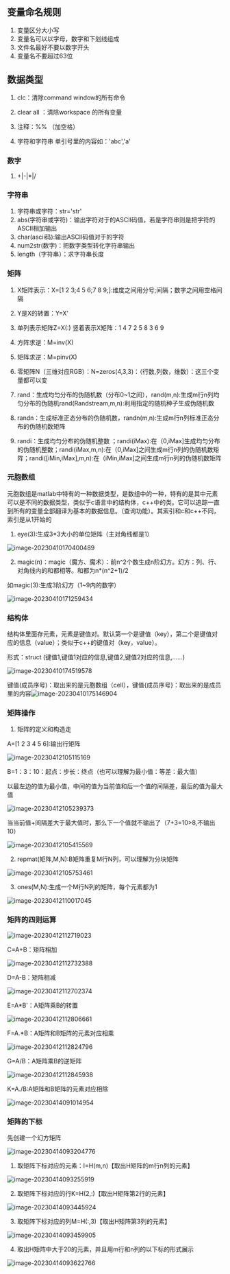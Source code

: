 ## 变量命名规则

1. 变量区分大小写
2. 变量名可以以字母，数字和下划线组成
3. 文件名最好不要以数字开头
4. 变量名不要超过63位

## 数据类型

1. clc：清除command window的所有命令

2. clear all ：清除workspace 的所有变量
3. 注释：%% （加空格）
4. 字符和字符串 单引号里的内容如：'abc','a'

### 数字

1. +|-|*|/

### 字符串

1. 字符串或字符：str='str'
2. abs(字符串或字符)：输出字符对于的ASCII码值，若是字符串则是把字符的ASCII相加输出
3. char(ascii码):输出ASCII码值对于的字符
4. num2str(数字)：把数字类型转化字符串输出
5. length（字符串）：求字符串长度

### 矩阵

1. X矩阵表示：X=[1 2 3;4 5 6;7 8 9;]:维度之间用分号;间隔；数字之间用空格间隔
2. Y是X的转置：Y=X'
3. 单列表示矩阵Z=X(:)    竖着表示X矩阵：1 4 7 2 5 8 3 6 9
4. 方阵求逆：M=inv(X)
5. 矩阵求逆：M=pinv(X)
6. 零矩阵N（三维对应RGB）：N=zeros(4,3,3)：（行数,列数，维数）：这三个变量都可以变
7. rand：生成均匀分布的伪随机数（分布0~1之间），rand(m,n):生成m行n列均匀分布的伪随机rand(Randstream,m,n):利用指定的随机种子生成伪随机数

8. randn：生成标准正态分布的伪随机数，randn(m,n):生成m行n列标准正态分布的伪随机数矩阵
9. randi：生成均匀分布的伪随机整数 ；randi(iMax):在（0,iMax]生成均匀分布的伪随机整数；randi(iMax,m,n):在（0,iMax]之间生成m行n列的伪随机数矩阵；randi([iMin,iMax],m,n):在（iMin,iMax]之间生成m行n列的伪随机数矩阵

### 元胞数组

元胞数组是matlab中特有的一种数据类型，是数组中的一种，特有的是其中元素可以是不同的数据类型，类似于c语言中的结构体，c++中的类。它可以追踪一直到所有的变量全部翻译为基本的数据信息。（查询功能）。其索引和c和c++不同，索引是从1开始的

1. eye(3):生成3*3大小的单位矩阵（主对角线都是1）

![image-20230410170400489](https://non1.oss-cn-guangzhou.aliyuncs.com/write1/202304101704258.png)

2. magic(n)：magic（魔方、魔术）：前n^2个数生成n阶幻方。幻方：列、行、对角线内的和都相等。和都为n*(n^2+1)/2

如magic(3):生成3阶幻方（1~9内的数字）

  ![image-20230410171259434](https://non1.oss-cn-guangzhou.aliyuncs.com/write1/202304101713540.png)

### 结构体

结构体里面存元素，元素是键值对。默认第一个是键值（key），第二个是键值对应的信息（value）；类似于c++的键值对（key，value）。

形式：struct (键值1,键值1对应的信息,键值2,键值2对应的信息,......)

![image-20230410174519578](https://non1.oss-cn-guangzhou.aliyuncs.com/write1/202304101745594.png)

  键值(成员序号)：取出来的是元胞数组（cell），键值{成员序号}：取出来的是成员里的内容![image-20230410175146904](https://non1.oss-cn-guangzhou.aliyuncs.com/write1/202304101751003.png)

### 矩阵操作

1. 矩阵的定义和构造走

A=[1 2 3 4 5 6]:输出行矩阵

![image-20230412105115169](https://non1.oss-cn-guangzhou.aliyuncs.com/write1/202304121051094.png)

B=1：3：10：起点：步长：终点（也可以理解为最小值：等差：最大值）

以最左边的值为最小值，中间的值为当前值和后一个值的间隔差，最后的值为最大值

![image-20230412105239373](https://non1.oss-cn-guangzhou.aliyuncs.com/write1/202304121052153.png)

当当前值+间隔差大于最大值时，那么下一个值就不输出了（7+3=10>8,不输出10）

![image-20230412105415569](https://non1.oss-cn-guangzhou.aliyuncs.com/write1/202304121054427.png)

2. repmat(矩阵,M,N):B矩阵重复M行N列，可以理解为分块矩阵

![image-20230412105753461](https://non1.oss-cn-guangzhou.aliyuncs.com/write1/202304121057234.png)

3. ones(M,N):生成一个M行N列的矩阵，每个元素都为1

![image-20230412110017045](https://non1.oss-cn-guangzhou.aliyuncs.com/write1/202304121100600.png)

### 矩阵的四则运算

![image-20230412112719023](https://non1.oss-cn-guangzhou.aliyuncs.com/write1/202304121127913.png)

C=A+B：矩阵相加

![image-20230412112732388](https://non1.oss-cn-guangzhou.aliyuncs.com/write1/202304121127404.png)

D=A-B：矩阵相减

![image-20230412112702374](https://non1.oss-cn-guangzhou.aliyuncs.com/write1/202304121127383.png)

E=A*B'：A矩阵乘B的转置

![image-20230412112806661](https://non1.oss-cn-guangzhou.aliyuncs.com/write1/202304121128495.png)

F=A.*B：A矩阵和B矩阵的元素对应相乘

![image-20230412112824796](https://non1.oss-cn-guangzhou.aliyuncs.com/write1/202304121128657.png)

G=A/B：A矩阵乘B的逆矩阵

![image-20230412112845938](https://non1.oss-cn-guangzhou.aliyuncs.com/write1/202304121128755.png)

K=A./B:A矩阵和B矩阵的元素对应相除

![image-20230414091014954](https://non1.oss-cn-guangzhou.aliyuncs.com/write1/202304140910050.png)

### 矩阵的下标

先创建一个幻方矩阵

![image-20230414093204776](https://non1.oss-cn-guangzhou.aliyuncs.com/write1/202304140932613.png)

1. 取矩阵下标对应的元素：I=H(m,n)【取出H矩阵的m行n列的元素】

![image-20230414093255919](https://non1.oss-cn-guangzhou.aliyuncs.com/write1/202304140932308.png)

2. 取矩阵下标对应的行K=H(2,:)【取出H矩阵第2行的元素】

![image-20230414093445924](https://non1.oss-cn-guangzhou.aliyuncs.com/write1/202304140934916.png)

3. 取矩阵下标对应的列M=H(:,3)【取出H矩阵第3列的元素】

![image-20230414093459905](https://non1.oss-cn-guangzhou.aliyuncs.com/write1/202304140935728.png)

4. 取出H矩阵中大于20的元素，并且用m行和n列的以下标的形式展示

![image-20230414093622766](https://non1.oss-cn-guangzhou.aliyuncs.com/write1/202304140936570.png)
